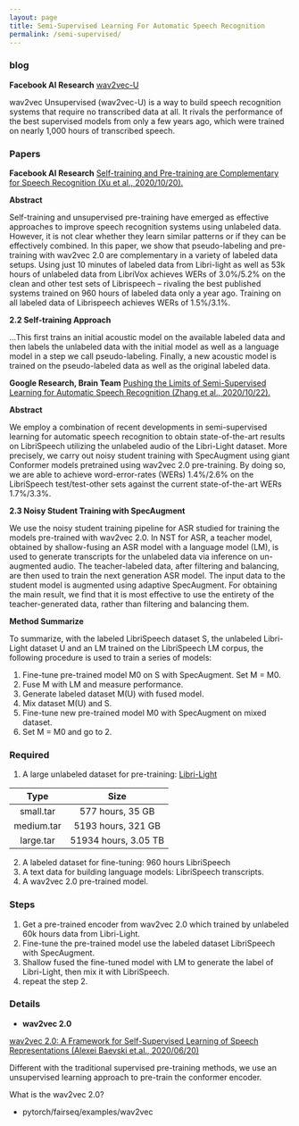 ```yaml
---
layout: page
title: Semi-Supervised Learning For Automatic Speech Recognition
permalink: /semi-supervised/
---
```


### blog
**Facebook AI Research** [wav2vec-U](
https://ai.facebook.com/blog/wav2vec-unsupervised-speech-recognition-without-supervision)

wav2vec Unsupervised (wav2vec-U) is a way to build speech recognition systems that require no transcribed data at all. It rivals the performance of the best supervised models from only a few years ago, which were trained on nearly 1,000 hours of transcribed speech.

### Papers
**Facebook AI Research**
[Self-training and Pre-training are Complementary for Speech Recognition (Xu et al., 2020/10/20).](https://arxiv.org/pdf/2010.11430.pdf)

**Abstract**

Self-training and unsupervised pre-training have emerged as effective approaches
to improve speech recognition systems using unlabeled data. However, it is not
clear whether they learn similar patterns or if they can be effectively combined.
In this paper, we show that pseudo-labeling and pre-training with wav2vec 2.0
are complementary in a variety of labeled data setups. Using just 10 minutes of
labeled data from Libri-light as well as 53k hours of unlabeled data from LibriVox
achieves WERs of 3.0%/5.2% on the clean and other test sets of Librispeech –
rivaling the best published systems trained on 960 hours of labeled data only a year
ago. Training on all labeled data of Librispeech achieves WERs of 1.5%/3.1%.

**2.2 Self-training Approach**


...This first trains an initial acoustic model on the available labeled data and then labels the unlabeled data with the initial model as well as a language model in a step we call pseudo-labeling. Finally, a new acoustic model is trained on the pseudo-labeled data as well as the original labeled data.

**Google Research, Brain Team**
[Pushing the Limits of Semi-Supervised Learning for Automatic Speech Recognition (Zhang et al., 2020/10/22).](https://arxiv.org/pdf/2010.10504.pdf)

**Abstract**

We employ a combination of recent developments in semi-supervised learning
for automatic speech recognition to obtain state-of-the-art results on LibriSpeech
utilizing the unlabeled audio of the Libri-Light dataset. More precisely, we carry
out noisy student training with SpecAugment using giant Conformer models pretrained using wav2vec 2.0 pre-training. By doing so, we are able to achieve
word-error-rates (WERs) 1.4%/2.6% on the LibriSpeech test/test-other sets against
the current state-of-the-art WERs 1.7%/3.3%.

**2.3 Noisy Student Training with SpecAugment**

We use the noisy student training pipeline for ASR studied for training the models pre-trained with wav2vec 2.0. In NST for ASR, a teacher model, obtained by shallow-fusing an ASR model with a language model (LM), is used to generate transcripts for the unlabeled data via inference on un-augmented audio. The teacher-labeled data, after filtering and balancing, are then used to train the next generation ASR model. The input data to the student model is augmented using adaptive SpecAugment. For obtaining the main result, we find that it is most effective to use the entirety of the teacher-generated data, rather than filtering and balancing them.

**Method Summarize**

To summarize, with the labeled LibriSpeech dataset S, the unlabeled Libri-Light dataset U and an
LM trained on the LibriSpeech LM corpus, the following procedure is used to train a series of models:
1. Fine-tune pre-trained model M0 on S with SpecAugment. Set M = M0.
2. Fuse M with LM and measure performance.
3. Generate labeled dataset M(U) with fused model.
4. Mix dataset M(U) and S.
5. Fine-tune new pre-trained model M0 with SpecAugment on mixed dataset.
6. Set M = M0
and go to 2.

### Required

1. A large unlabeled dataset for pre-training:
[Libri-Light](https://github.com/facebookresearch/libri-light/blob/master/data_preparation/README.md)

| Type     | Size |
| :-----------: | :-----------: |
| small.tar    | 577 hours, 35 GB |
| medium.tar   | 5193 hours, 321 GB |
| large.tar    | 51934 hours, 3.05 TB |

2. A labeled dataset for fine-tuning: 960 hours LibriSpeech
3. A text data for building language models: LibriSpeech transcripts.
4. A wav2vec 2.0 pre-trained model.

### Steps
1. Get a pre-trained encoder from wav2vec 2.0 which trained by unlabeled 60k hours data from Libri-Light. 
2. Fine-tune the pre-trained model use the labeled dataset LibriSpeech with SpecAugment.
3. Shallow fused the fine-tuned model with LM to generate the label of Libri-Light, then mix it with LibriSpeech.
4. repeat the step 2.

### Details
- **wav2vec 2.0**

[wav2vec 2.0: A Framework for Self-Supervised Learning of Speech Representations (Alexei Baevski et.al., 2020/06/20)](
https://arxiv.org/pdf/2006.11477.pdf)

Different with the traditional supervised pre-training methods, we use an unsupervised learning approach to pre-train the conformer encoder.

What is the wav2vec 2.0? 
- pytorch/fairseq/examples/wav2vec
